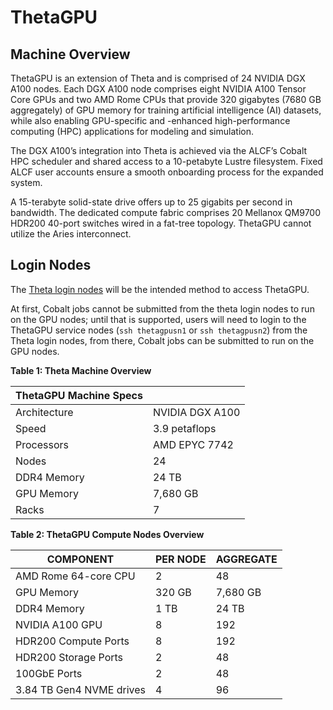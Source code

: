 # ThetaGPU


## Machine Overview

ThetaGPU is an extension of Theta and is comprised of 24 NVIDIA DGX A100 nodes. Each DGX A100 node comprises eight NVIDIA A100 Tensor Core GPUs and two AMD Rome CPUs that provide 320 gigabytes (7680 GB aggregately) of GPU memory for training artificial intelligence (AI) datasets, while also enabling GPU-specific and -enhanced high-performance computing (HPC) applications for modeling and simulation.

The DGX A100’s integration into Theta is achieved via the ALCF’s Cobalt HPC scheduler and shared access to a 10-petabyte Lustre filesystem. Fixed ALCF user accounts ensure a smooth onboarding process for the expanded system.

A 15-terabyte solid-state drive offers up to 25 gigabits per second in bandwidth. The dedicated compute fabric comprises 20 Mellanox QM9700 HDR200 40-port switches wired in a fat-tree topology. ThetaGPU cannot utilize the Aries interconnect.

## Login Nodes

The [Theta login nodes](https://www.alcf.anl.gov/support-center/theta/theta-thetagpu-overview) will be the intended method to access ThetaGPU.

At first, Cobalt jobs cannot be submitted from the theta login nodes to run on the GPU nodes; until that is supported, users will need to login to the ThetaGPU service nodes (`ssh thetagpusn1` or `ssh thetagpusn2`) from the Theta login nodes, from there, Cobalt jobs can be submitted to run on the GPU nodes.

**Table 1: Theta Machine Overview**

| ThetaGPU Machine Specs    |                   |
|---------------------------|-------------------|
| Architecture              | NVIDIA DGX A100   |
| Speed                     | 3.9 petaflops     |
| Processors                | AMD EPYC 7742     |
| Nodes                     | 24                |
| DDR4 Memory               | 24 TB             |
| GPU Memory                | 7,680 GB          |
| Racks                     | 7                 |


**Table 2: ThetaGPU Compute Nodes Overview**

| COMPONENT                | PER NODE | AGGREGATE |
|--------------------------|----------|-----------|
| AMD Rome 64-core CPU     | 2        | 48        |
| GPU Memory               | 320 GB   | 7,680 GB  |
| DDR4 Memory              | 1 TB     | 24 TB     |
| NVIDIA A100 GPU          | 8        | 192       |
| HDR200 Compute Ports     | 8        | 192       |
| HDR200 Storage Ports     | 2        | 48        |
| 100GbE Ports             | 2        | 48        |
| 3.84 TB Gen4 NVME drives | 4        | 96        |







